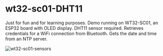 # wt32-sc01-DHT11
Just for fun and for learning purposes. Demo running on WT32-SC01, an ESP32 board with OLED display. 
DHT11 sensor required. Retrieves credentials for a WiFi connection from Bluetooth. 
Gets the date and time from an NTP server.

![wt32-sc01-sensors](https://github.com/movidirect/wt32-sc01-sensors/assets/95722766/ab1819f1-698b-4047-bda6-77c07b702647)

